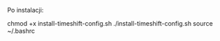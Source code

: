 Po instalacji:

chmod +x install-timeshift-config.sh
./install-timeshift-config.sh
source ~/.bashrc
